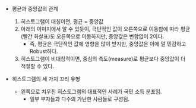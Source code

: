 - 평균과 중앙값의 관계
    1. 히스토그램이 대칭이면, 평균 = 중앙값
    2. 아래의 이미지에서 알 수 있듯이, 극단적인 값이 오른쪽으로 이동함에 따라 평균(빨간 화살표)도 오른쪽으로 이동하지만, 중앙값은 변함없이 2이다.
        - 즉, 평균은 극단적인 값에 영향을 많이 받지만, 중앙값은 이에 덜 민감하고 Robust하다.
    3. 히스토그램이 비대칭적이면, 중심의 측도(measure)로 평균보다 중앙값이 더 적절할 수 있다.

- 히스토그램의 세 가지 꼬리 유형
    - 왼쪽으로 치우친 히스토그램의 대표적인 사례가 국민 소득 분포임.
        - 일부 부자들과 다수의 가난한 사람들로 구성됨.